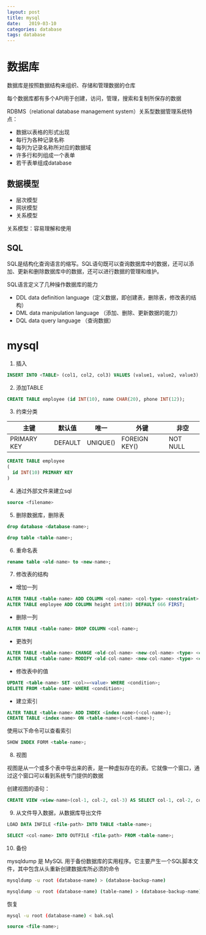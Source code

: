 ```yaml
---
layout: post
title: mysql 
date:   2019-03-10
categories: database
tags: database
---
```


# 数据库

数据库是按照数据结构来组织、存储和管理数据的仓库

每个数据库都有多个API用于创建，访问，管理，搜索和复制所保存的数据

RDBMS（relational database management system）关系型数据管理系统特点：

- 数据以表格的形式出现
- 每行为各种记录名称
- 每列为记录名称所对应的数据域
- 许多行和列组成一个表单
- 若干表单组成database

## 数据模型

- 层次模型
- 网状模型
- 关系模型

关系模型：容易理解和使用

## SQL

SQL是结构化查询语言的缩写。SQL语句既可以查询数据库中的数据，还可以添加、更新和删除数据库中的数据，还可以进行数据的管理和维护。

SQL语言定义了几种操作数据库的能力

- DDL data definition language（定义数据，即创建表，删除表，修改表的结构）
- DML data manipulation language （添加、删除、更新数据的能力）
- DQL data query language （查询数据）

# mysql

1. 插入

```sql
INSERT INTO <TABLE> (col1, col2, col3) VALUES (value1, value2, value3);
```

2. 添加TABLE

```sql
CREATE TABLE employee (id INT(10), name CHAR(20), phone INT(12));
```

3. 约束分类

| 主键        | 默认值  | 唯一   | 外键        | 非空     |
| ----------- | ------- | ------ | ----------- | -------- |
| PRIMARY KEY | DEFAULT | UNIQUE() | FOREIGN KEY() | NOT NULL |

```sql
CREATE TABLE employee
(
  id INT(10) PRIMARY KEY
)
```

4. 通过外部文件来建立sql

```sql
source <filename>
```

5. 删除数据库，删除表

```sql
drop database <database-name>;

drop table <table-name>;
```

6. 重命名表

```sql
rename table <old-name> to <new-name>;
```

7. 修改表的结构

- 增加一列

```sql
ALTER TABLE <table-name> ADD COLUMN <col-name> <col-type> <constraint> AFTER <col-name>
ALTER TABLE employee ADD COLUMN height int(10) DEFAULT 666 FIRST;
```

- 删除一列

```sql
ALTER TABLE <table-name> DROP COLUMN <col-name>;
```

- 更改列

```sql
ALTER TABLE <table-name> CHANGE <old-col-name> <new-col-name> <type> <constraint>;
ALTER TABLE <table-name> MODIFY <old-col-name> <new-col-name> <type> <constraint>;
```

- 修改表中的值

```sql
UPDATE <table-name> SET <col>=<value> WHERE <condition>;
DELETE FROM <table-name> WHERE <condition>;
```

- 建立索引

```sql
ALTER TABLE <table-name> ADD INDEX <index-name>(<col-name>);
CREATE TABLE <index-name> ON <table-name>(<col-name>);
```

使用以下命令可以查看索引

```sql
SHOW INDEX FORM <table-name>;
```

8. 视图

视图是从一个或多个表中导出来的表，是一种虚拟存在的表。它就像一个窗口，通过这个窗口可以看到系统专门提供的数据

创建视图的语句：

```sql
CREATE VIEW <view-name>(col-1, col-2, col-3) AS SELECT col-1, col-2, col-3 FROM <table-name>;
```

9. 从文件导入数据，从数据库导出文件

```sql
LOAD DATA INFILE <file-path> INTO TABLE <table-name>;

SELECT <col-name> INTO OUTFILE <file-path> FROM <table-name>;
```

10. 备份

mysqldump 是 MySQL 用于备份数据库的实用程序。它主要产生一个SQL脚本文件，其中包含从头重新创建数据库所必须的命令

```bash
mysqldump -u root (database-name) > (database-backup-name)

mysqldump -u root (database-name) (table-name) > (database-backup-name)
```

恢复

```bash
mysql -u root (database-name) < bak.sql
```

```sql
source <file-name>;
```